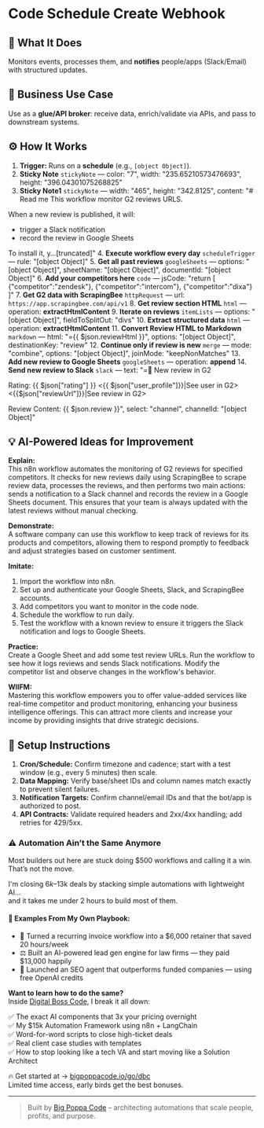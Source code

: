 # Code Schedule Create Webhook
  ## 🚀 What It Does
  Monitors events, processes them, and **notifies** people/apps (Slack/Email) with structured updates.
  
  ## 💼 Business Use Case
  Use as a **glue/API broker**: receive data, enrich/validate via APIs, and pass to downstream systems.
  
  ## ⚙️ How It Works
  1. **Trigger:** Runs on a **schedule** (e.g., `[object Object]`).
  2. **Sticky Note** `stickyNote` — color: "7", width: "235.65210573476693", height: "396.04301075268825"
3. **Sticky Note1** `stickyNote` — width: "465", height: "342.8125", content: "# Read me
This workflow monitor G2 reviews URLS. 

When a new review is published, it will: 
- trigger a Slack notification 
- record the review in Google Sheets


To install it, y…[truncated]"
4. **Execute workflow every day** `scheduleTrigger` — rule: "[object Object]"
5. **Get all past reviews** `googleSheets` — options: "[object Object]", sheetName: "[object Object]", documentId: "[object Object]"
6. **Add your competitors here** `code` — jsCode: "return [
  {"competitor":"zendesk"},
  {"competitor":"intercom"},
  {"competitor":"dixa"}
]"
7. **Get G2 data with ScrapingBee** `httpRequest` — url: `https://app.scrapingbee.com/api/v1`
8. **Get review section HTML** `html` — operation: **extractHtmlContent**
9. **Iterate on reviews** `itemLists` — options: "[object Object]", fieldToSplitOut: "divs"
10. **Extract structured data** `html` — operation: **extractHtmlContent**
11. **Convert Review HTML to Markdown** `markdown` — html: "={{ $json.reviewHtml }}", options: "[object Object]", destinationKey: "review"
12. **Continue only if review is new** `merge` — mode: "combine", options: "[object Object]", joinMode: "keepNonMatches"
13. **Add new review to Google Sheets** `googleSheets` — operation: **append**
14. **Send new review to Slack** `slack` — text: "=🚨 New review in G2

Rating: {{ $json["rating"] }}
<{{ $json["user_profile"]}}|See user in G2>
<{{$json["reviewUrl"]}}|See review in G2>

Review Content:
{{ $json.review }}", select: "channel", channelId: "[object Object]"
  
  ## 💡 AI-Powered Ideas for Improvement
  **Explain:**  
This n8n workflow automates the monitoring of G2 reviews for specified competitors. It checks for new reviews daily using ScrapingBee to scrape review data, processes the reviews, and then performs two main actions: sends a notification to a Slack channel and records the review in a Google Sheets document. This ensures that your team is always updated with the latest reviews without manual checking.

**Demonstrate:**  
A software company can use this workflow to keep track of reviews for its products and competitors, allowing them to respond promptly to feedback and adjust strategies based on customer sentiment.

**Imitate:**  
1. Import the workflow into n8n.
2. Set up and authenticate your Google Sheets, Slack, and ScrapingBee accounts.
3. Add competitors you want to monitor in the code node.
4. Schedule the workflow to run daily.
5. Test the workflow with a known review to ensure it triggers the Slack notification and logs to Google Sheets.

**Practice:**  
Create a Google Sheet and add some test review URLs. Run the workflow to see how it logs reviews and sends Slack notifications. Modify the competitor list and observe changes in the workflow's behavior.

**WIIFM:**  
Mastering this workflow empowers you to offer value-added services like real-time competitor and product monitoring, enhancing your business intelligence offerings. This can attract more clients and increase your income by providing insights that drive strategic decisions.
  
  ## 🔧 Setup Instructions
  1. **Cron/Schedule:** Confirm timezone and cadence; start with a test window (e.g., every 5 minutes) then scale.
2. **Data Mapping:** Verify base/sheet IDs and column names match exactly to prevent silent failures.
3. **Notification Targets:** Confirm channel/email IDs and that the bot/app is authorized to post.
4. **API Contracts:** Validate required headers and 2xx/4xx handling; add retries for 429/5xx.
  
### ⚠️ Automation Ain’t the Same Anymore

Most builders out here are stuck doing $500 workflows and calling it a win.  
That’s not the move.  

I'm closing $6k–$13k deals by stacking simple automations with lightweight AI...  
and it takes me under 2 hours to build most of them.

#### 🧠 Examples From My Own Playbook:
- 🔁 Turned a recurring invoice workflow into a $6,000 retainer that saved 20 hours/week  
- ⚖️ Built an AI-powered lead gen engine for law firms — they paid $13,000 happily  
- 🚀 Launched an SEO agent that outperforms funded companies — using free OpenAI credits  

**Want to learn how to do the same?**  
Inside [Digital Boss Code](https://bigpoppacode.io/go/dbc), I break it all down:

✅ The exact AI components that 3x your pricing overnight  
✅ My $15k Automation Framework using n8n + LangChain  
✅ Word-for-word scripts to close high-ticket deals  
✅ Real client case studies with templates  
✅ How to stop looking like a tech VA and start moving like a Solution Architect  

🔥 Get started at → [bigpoppacode.io/go/dbc](https://bigpoppacode.io/go/dbc)  
Limited time access, early birds get the best bonuses.

---
> Built by [Big Poppa Code](https://bigpoppacode.io) – architecting automations that scale people, profits, and purpose.
  